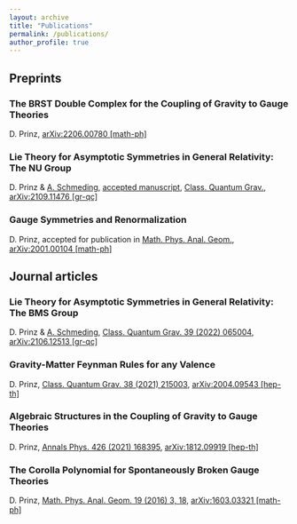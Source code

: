 ```yaml
---
layout: archive
title: "Publications"
permalink: /publications/
author_profile: true
---
```




## Preprints

### The BRST Double Complex for the Coupling of Gravity to Gauge Theories
D. Prinz, [arXiv:2206.00780 [math-ph]](https://arxiv.org/abs/2206.00780)

### Lie Theory for Asymptotic Symmetries in General Relativity: The NU Group
D. Prinz & [A. Schmeding](https://www.nord.no/en/employees/alexander-schmeding), [accepted manuscript](https://doi.org/10.1088/1361-6382/ac776c), [Class. Quantum Grav.](https://iopscience.iop.org/journal/0264-9381), [arXiv:2109.11476 [gr-qc]](https://arxiv.org/abs/2109.11476)

### Gauge Symmetries and Renormalization
D. Prinz, accepted for publication in [Math. Phys. Anal. Geom.](https://link.springer.com/journal/11040/volumes-and-issues), [arXiv:2001.00104 [math-ph]](https://arxiv.org/abs/2001.00104)



## Journal articles

### Lie Theory for Asymptotic Symmetries in General Relativity: The BMS Group
D. Prinz & [A. Schmeding](https://www.nord.no/en/employees/alexander-schmeding), [Class. Quantum Grav. 39 (2022) 065004](https://iopscience.iop.org/article/10.1088/1361-6382/ac4ae2), [arXiv:2106.12513 [gr-qc]](https://arxiv.org/abs/2106.12513)

### Gravity-Matter Feynman Rules for any Valence
D. Prinz, [Class. Quantum Grav. 38 (2021) 215003](https://iopscience.iop.org/article/10.1088/1361-6382/ac1cc9), [arXiv:2004.09543 [hep-th]](https://arxiv.org/abs/2004.09543)

### Algebraic Structures in the Coupling of Gravity to Gauge Theories
D. Prinz, [Annals Phys. 426 (2021) 168395](https://www.sciencedirect.com/science/article/abs/pii/S0003491621000014), [arXiv:1812.09919 [hep-th]](https://arxiv.org/abs/1812.09919)

### The Corolla Polynomial for Spontaneously Broken Gauge Theories
D. Prinz, [Math. Phys. Anal. Geom. 19 (2016) 3, 18](https://link.springer.com/article/10.1007/s11040-016-9222-0), [arXiv:1603.03321 [math-ph]](https://arxiv.org/abs/1603.03321)
